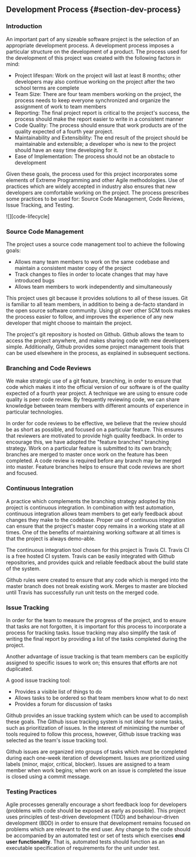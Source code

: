 ## Development Process {#section-dev-process}

### Introduction

An important part of any sizeable software project is the selection of an appropriate development 
process. A development process imposes a particular structure on the development of a product. The 
process used for the development of this project was created with the following factors in mind:

- Project lifespan: Work on the project will last at least 8 months; other developers may also
    continue working on the project after the two school terms are complete
- Team Size: There are four team members working on the project, the process needs to keep everyone 
    synchronized and organize the assignment of work to team members
- Reporting: The final project report is critical to the project's success, the process should make
    the report easier to write in a consistent manner
- Code Quality: The process should ensure that work products are of the quality expected of a fourth
    year project.
- Maintainability and Extensibility: The end result of the project should be maintainable and
    extensible; a developer who is new to the project should have an easy time developing for it.
- Ease of Implementation: The process should not be an obstacle to development

Given these goals, the process used for this project incorporates some elements of Extreme Programming
and other Agile methodologies. Use of practices which are widely accepted in industry also ensures 
that new developers are comfortable working on the project. The process prescribes some practices to
be used for: Source Code Management, Code Reviews, Issue Tracking, and Testing.

![][code-lifecycle]

### Source Code Management

The project uses a source code management tool to achieve the following goals:

- Allows many team members to work on the same codebase and maintain a consistent master copy of the
    project
- Track changes to files in order to locate changes that may have introduced bugs
- Allows team members to work independently and simultaneously

This project uses git because it provides solutions to all of these issues. Git is familiar to all
team members, in addition to being a de-facto standard in the open source software community.
Using git over other SCM tools makes the process easier to follow, and improves the experience of any
new developer that might choose to maintain the project.

The project's git repository is hosted on Github. Github allows the team to access the project anywhere,
and makes sharing code with new developers simple. Additionally, Github provides some project
management tools that can be used elsewhere in the process, as explained in subsequent sections.

### Branching and Code Reviews

We make strategic use of a git feature, branching, in order to ensure that code which makes it into the
official version of our software is of the quality expected of a fourth year project. A technique we
are using to ensure code quality is peer code review. By frequently reviewing code, we can share
knowledge between team members with different amounts of experience in particular technologies. 

In order for code reviews to be effective, we believe that the review should be as short as possible,
and focused on a particular feature. This ensures that reviewers are motivated to provide high quality 
feedback. In order to encourage this, we have adopted the "feature branches" branching strategy. Work
on a particular feature is submitted to its own branch; branches are merged to master once work on the 
feature has been completed. A code review is required before any branch may be merged into master. 
Feature branches helps to ensure that code reviews are short and focused.

### Continuous Integration

A practice which complements the branching strategy adopted by this project is continuous integration. 
In combination with test automation, continuous integration allows team members to get early 
feedback about changes they make to the codebase. Proper use of  continuous integration can ensure
that the project's master copy remains in a working state at all times. One of the benefits of
maintaining working software at all times is that the project is always demo-able.

The continuous integration tool chosen for this project is Travis CI. Travis CI is a free hosted CI 
system. Travis can be easily integrated with Github repositories, and provides quick and reliable
feedback about the build state of the system.

Github rules were created to ensure that any code which is merged into the master branch does not 
break existing work. Merges to master are blocked until Travis has successfully run unit tests on the
merged code.

### Issue Tracking

In order for the team to measure the progress of the project, and to ensure that tasks are not forgotten, 
it is important for this process to incorporate a process for tracking tasks. Issue tracking may also 
simplify the task of writing the final report by providing a list of the tasks completed during the
project.

Another advantage of issue tracking is that team members can be explicitly assigned to specific issues
to work on; this ensures that efforts are not duplicated. 

A good issue tracking tool:

- Provides a visible list of things to do
- Allows tasks to be ordered so that team members know what to do next
- Provides a forum for discussion of tasks

Github provides an issue tracking system which can be used to accomplish these goals. The Github 
issue tracking system is not ideal for some tasks, such as prioritization of issues. In the interest
of minimizing the number of tools required to follow this process, however, Github issue tracking was
selected as the team's issue tracking tool.

Github issues are organized into groups of tasks which must be completed during each one-week iteration
of development. Issues are prioritized using labels (minor, major, critical, blocker). Issues are
assigned to a team member when work begins; when work on an issue is completed the issue is closed
using a commit message.

### Testing Practices

Agile processes generally encourage a short feedback loop for developers (problems with code should
be exposed as early as possible). This project uses principles of test-driven development (TDD) and
behaviour-driven development (BDD) in order to ensure that development remains focused on problems 
which are relevant to the end user. Any change to the code should be accompanied by an automated test
or set of tests which exercises **end user functionality**. That is, automated tests should function
as an executable specification of requirements for the unit under test.


